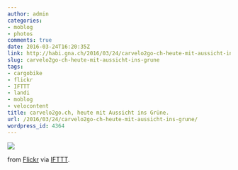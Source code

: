 ```yaml
---
author: admin
categories:
- moblog
- photos
comments: true
date: 2016-03-24T16:20:35Z
link: http://habi.gna.ch/2016/03/24/carvelo2go-ch-heute-mit-aussicht-ins-grune/
slug: carvelo2go-ch-heute-mit-aussicht-ins-grune
tags:
- cargobike
- flickr
- IFTTT
- landi
- moblog
- velocontent
title: carvelo2go.ch, heute mit Aussicht ins Grüne.
url: /2016/03/24/carvelo2go-ch-heute-mit-aussicht-ins-grune/
wordpress_id: 4364
---
```


![](http://ift.tt/1XQe2QL)  

  

from [Flickr](http://flic.kr/p/FcVEjw) via [IFTTT](http://ift.tt/1c4nCfM).

